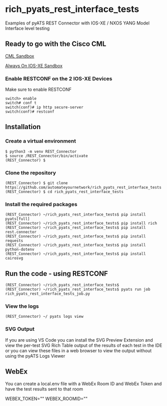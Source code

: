 # rich_pyats_rest_interface_tests
Examples of pyATS REST Connector with IOS-XE / NXOS YANG Model Interface level testing

## Ready to go with the Cisco CML

[CML Sandbox]([https://devnetsandbox.cisco.com/RM/Diagram/Index/d6023d5d-e04f-4138-9f51-ff1dee9b0ad4](https://devnetsandbox.cisco.com/RM/Diagram/Index/45100600-b413-4471-b28e-b014eb824555?diagramType=Topology))

[Always On IOS-XE Sandbox](https://devnetsandbox.cisco.com/RM/Diagram/Index/7b4d4209-a17c-4bc3-9b38-f15184e53a94?diagramType=Topology)

### Enable RESTCONF on the 2 IOS-XE Devices
Make sure to enable RESTCONF

```console
switch> enable
switch# conf t
switch(conf)# ip http secure-server
switch(conf)# restconf
```
## Installation

### Create a virtual environment
```console
$ python3 -m venv REST_Connector
$ source /REST_Connector/bin/activate
(REST_Connector) $
```

### Clone the repository 
```console
(REST_Connector) $ git clone https://github.com/automateyournetwork/rich_pyats_rest_interface_tests
(REST_Connector) $ cd rich_pyats_rest_interface_tests
```

### Install the required packages
```console
(REST_Connector) ~/rich_pyats_rest_interface_tests$ pip install pyats[full]
(REST_Connector) ~/rich_pyats_rest_interface_tests$ pip install rich
(REST_Connector) ~/rich_pyats_rest_interface_tests$ pip install rest.connector
(REST_Connector) ~/rich_pyats_rest_interface_tests$ pip install requests
(REST_Connector) ~/rich_pyats_rest_interface_tests$ pip install python-dotenv
(REST_Connector) ~/rich_pyats_rest_interface_tests$ pip install cairosvg
```

## Run the code - using RESTCONF
```console
(REST_Connector) ~/rich_pyats_rest_interface_tests$
(REST_Connector) ~/rich_pyats_rest_interface_tests$ pyats run job rich_pyats_rest_interface_tests_job.py
```

### View the logs

```console
(REST_Connector) ~/ pyats logs view
```

### SVG Output
If you are using VS Code you can install the SVG Preview Extension and view the per-test SVG Rich Table output of the results of each test in the IDE or you can view these files in a web browser to view the output without using the pyATS Logs Viewer
## WebEx
You can create a local.env file with a WebEx Room ID and WebEx Token and have the test results sent to that room

WEBEX_TOKEN=""
WEBEX_ROOMID=""